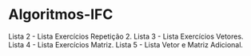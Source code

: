 Algoritmos-IFC
==============

Lista 2 - Lista Exercícios Repetição 2.
Lista 3 - Lista Exercícios Vetores.
Lista 4 - Lista Exercícios Matriz.
Lista 5 - Lista Vetor e Matriz Adicional.
